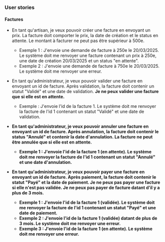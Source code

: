 ### User stories


#### Factures

- En tant qu'artisan, je veux pouvoir créer une facture en envoyant un prix.
La facture doit comporter le prix, la date de création et le status en attente.
Le montant à facturer ne peut pas être supérieur à 500e. 

  - Exemple 1 : J'envoie une demande de facture à 250e le 20/03/2025. Le système doit me renvoyer 
  une facture contenant un prix à 250e, une date de création 20/03/2025 et un status "en attente".
  - Exemple 2 : J'envoie une demande de facture à 750e le 20/03/2025. Le système doit me renvoyer une erreur.


- En tant qu'administrateur, je veux pouvoir valider une facture en envoyant un id de facture. 
Après validation, la facture doit contenir un statut "Validé" et une date de validation. **Je ne peux valider une facture que si elle est en attente.**

  - Exemple : J'envoie l'id de la facture 1. Le système doit me renvoyer la facture de l'id 1 contenant un statut "Validé" et une date de validation.
  

- **En tant qu'administrateur, je veux pouvoir annuler une facture en envoyant un id de facture. Après annulation, la facture doit contenir le status "Annulé" et contenir la date d'annulation.
La facture ne peut être annulée que si elle est en attente.**

  - **Exemple 1 : J'envoie l'id de la facture 1 (en attente). Le système doit me renvoyer la facture de l'id 1 contenant un statut "Annulé" et une date d'annulation.**


- **En tant qu'administrateur, je veux pouvoir payer une facture en envoyant un id de facture. Après paiement, la facture doit contenir le statut "Payé" et la date de paiement. Je ne peux pas payer une facture si elle n'est pas validée. Je ne peux pas payer de facture datant d'il y a plus de 3 mois.**

  - **Exemple 1 : J'envoie l'id de la facture 1 (validée). Le système doit me renvoyer la facture de l'id 1 contenant un statut "Payé" et une date de paiement.**
  - **Exemple 2 : J'envoie l'id de la facture 1 (validée) datant de plus de 3 mois. Le système doit me renvoyer une erreur.**
  - **Exemple 3 : J'envoie l'id de la facture 1 (en attente). Le système doit me renvoyer une erreur.**
